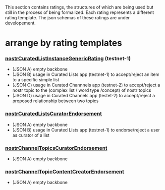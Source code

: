 This section contains ratings, the structures of which are being used but still in the process of being formalized. Each rating represents a different rating template. The json schemas of these ratings are under developement.

# arrange by rating templates

### [nostrCuratedListInstanceGenericRating](nostrCuratedListInstanceGenericRating.md) (testnet-1)
- (JSON A) empty backbone
- (JSON B) usage in Curated Lists app (testnet-1) to accept/reject an item to a specific simple list
- (JSON C) usage in Curated Channnels app (testnet-2) to accept/reject a nostr topic to the (complex list / word type /concept) of nostr topics
- (JSON D) usage in Curated Channels app (testet-2) to accept/reject a proposed relationship between two topics

### [nostrCuratedListsCuratorEndorsement](nostrCuratedListsCuratorEndorsement.md)
- (JSON A) empty backbone
- (JSON B) usage in Curated Lists app (testnet-1) to endorse/reject a user as curator of a list

### [nostrChannelTopicsCuratorEndorsement](nostrChannelTopicsCuratorEndorsement.md)
- (JSON A) empty backbone

### [nostrChannelTopicContentCreatorEndorsement](nostrChannelTopicContentCreatorEndorsement.md)
- (JSON A) empty backbone


